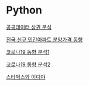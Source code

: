 # Python
[공공데이터 상권 분석](https://github.com/seung0/Python/blob/master/nano-python-eda1.ipynb)

[전국 신규 민간아파트 분양가격 동향](https://github.com/seung0/Python/blob/master/apart_prize.ipynb)

[코로나19 동향 분석1](https://github.com/seung0/Python/blob/master/COVID19(1).ipynb)

[코로나19 동향 분석2](https://github.com/seung0/Python/blob/master/COVID19(2).ipynb)

[스타벅스와 이디야](https://github.com/seung0/Python/blob/master/starbucks-ediya-coffee-.ipynb)

